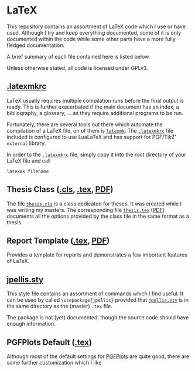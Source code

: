 # LaTeX

This repository contains an assortment of LaTeX code which I use or have used.
Although I try and keep everything documented, some of it is only documented
within the code while some other parts have a more fully fledged documentation.

A brief summary of each file contained here is listed below.

Unless otherwise stated, all code is licensed under GPLv3.

## [.latexmkrc](.latexmkrc)

LaTeX usually requires multiple compilation runs before the final output is
ready.  This is further exacerbated if the main document has an index, a
bibliography, a glossary, ... as they require additional programs to be run.

Fortunately, there are several tools out there which automate the compilation of
a LaTeX file, on of them is [`latexmk`](http://ctan.org/pkg/latexmk).  The
[`.latexmkrc`](.latexmkrc) file included is configured to use LuaLaTeX and has support for
PGF/Ti*k*Z' `external` library.

In order to the [`.latexmkrc`](.latexmkrc) file, simply copy it into the root
directory of your LaTeX file and call

```
latexmk filename
```

## Thesis Class ([.cls](thesis.cls), [.tex](thesis.tex), [PDF](../../raw/master/thesis.pdf))

The file [`thesis.cls`](thesis.cls) is a class dedicated for theses.  It was
created while I was writing my masters.  The corresponding
file [`thesis.tex`](thesis.tex) ([PDF](../../raw/master/thesis.pdf)) documents
all the options provided by the class file in the same format as a thesis.

## Report Template ([.tex](report.tex), [PDF](../../raw/master/report.pdf))

Provides a template for reports and demonstrates a few important features of
LaTeX.

## [jpellis.sty](jpellis.sty)

This style file contains an assortment of commands which I find useful.  It can
be used by called `\usepackage{jpellis}` provided
that [`jpellis.sty`](jpellis.sty) is in the same directory as the (master)
`.tex` file.

The package is not (yet) documented, though the source code should have enough
information.

## PGFPlots Default ([.tex](pgfplots.default.tex))

Although most of the default settings
for [PGFPlots](http://ctan.org/pkg/pgfplots) are quite good, there are some
further customization which I like.
